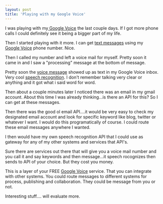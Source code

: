 ```yaml
---
layout: post
title: 'Playing with my Google Voice'
---
```

I was playing with my<a href="https://www.google.com/voice/"> Google Voice</a> the last couple days. If I got more phone calls I could definitely see it being a bigger part of my life.<p></p>
Then I started playing with it more. I can get <a class="zem_slink" title="Text messaging" rel="wikipedia" href="http://en.wikipedia.org/wiki/Text_messaging">text messages</a> using my <a href="https://www.google.com/voice/https://www.google.com/voice/">Google Voice</a> phone number. Nice.<p></p>
Then I called my number and left a voice mail for myself. Pretty soon it came in and I saw a "processing" message at the bottom of message.<p></p>
Pretty soon the <a class="zem_slink" title="Voice message" rel="wikipedia" href="http://en.wikipedia.org/wiki/Voice_message">voice message</a> showed up as text in my Google Voice inbox. Very cool <a class="zem_slink" title="Speech recognition" rel="wikipedia" href="http://en.wikipedia.org/wiki/Speech_recognition">speech recognition</a>. I don't remember talking very clear or anything and it got what i said word for word.<p></p>
Then about a couple minutes later I noticed there was an email in my gmail account. About this time I was already thinking...is there an API for this? So I can get at these messages.<p></p>
Then there was the good ol email API....it would be very easy to check my designated email account and look for specific keyword like blog, twitter or whatever I want. I would do this programatically of course. I could route these email messages anywhere I wanted.<p></p>
I then would have my own speech recognition API that I could use as gateway for any of my other systems and services that API's.<p></p>
Sure there are services out there that will give you a voice mail number and you call it and say keywords and then message...it speech rocognizes then sends to API of your choice. But they cost you money.<p></p>
This is a layer of your FREE <a href="https://www.google.com/voice/">Google Voice</a> service. That you can integrate with other systems. You could route messages to different systems for process, publishing and collaboration. They could be message from you or not.<p></p>
Interesting stuff.... will evaluate more.
